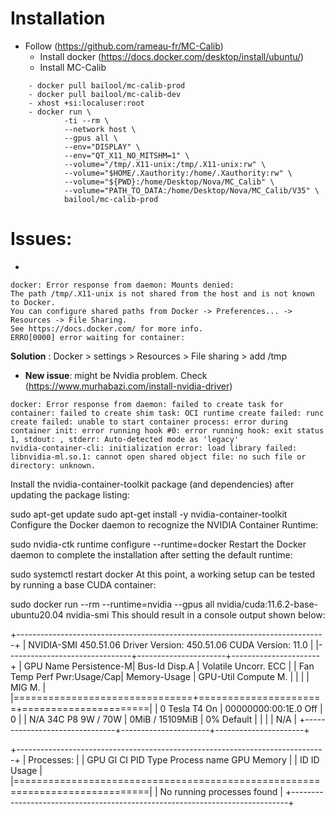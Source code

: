 # Installation
- Follow (https://github.com/rameau-fr/MC-Calib)
    - Install docker (https://docs.docker.com/desktop/install/ubuntu/)
    - Install MC-Calib
```
    - docker pull bailool/mc-calib-prod
    - docker pull bailool/mc-calib-dev 
    - xhost +si:localuser:root
    - docker run \
            -ti --rm \
            --network host \
            --gpus all \
            --env="DISPLAY" \
            --env="QT_X11_NO_MITSHM=1" \
            --volume="/tmp/.X11-unix:/tmp/.X11-unix:rw" \
            --volume="$HOME/.Xauthority:/home/.Xauthority:rw" \
            --volume="${PWD}:/home/Desktop/Nova/MC_Calib" \
            --volume="PATH_TO_DATA:/home/Desktop/Nova/MC_Calib/V35" \
            bailool/mc-calib-prod
```

# Issues: 
- 
```
docker: Error response from daemon: Mounts denied: 
The path /tmp/.X11-unix is not shared from the host and is not known to Docker.
You can configure shared paths from Docker -> Preferences... -> Resources -> File Sharing.
See https://docs.docker.com/ for more info.
ERRO[0000] error waiting for container:

```
**Solution** : Docker > settings > Resources > File sharing > add /tmp

-  **New issue**: might be Nvidia problem. Check (https://www.murhabazi.com/install-nvidia-driver)
```
docker: Error response from daemon: failed to create task for container: failed to create shim task: OCI runtime create failed: runc create failed: unable to start container process: error during container init: error running hook #0: error running hook: exit status 1, stdout: , stderr: Auto-detected mode as 'legacy'
nvidia-container-cli: initialization error: load library failed: libnvidia-ml.so.1: cannot open shared object file: no such file or directory: unknown.

```
    
Install the nvidia-container-toolkit package (and dependencies) after updating the package listing:

sudo apt-get update
sudo apt-get install -y nvidia-container-toolkit
Configure the Docker daemon to recognize the NVIDIA Container Runtime:

sudo nvidia-ctk runtime configure --runtime=docker
Restart the Docker daemon to complete the installation after setting the default runtime:

sudo systemctl restart docker
At this point, a working setup can be tested by running a base CUDA container:

sudo docker run --rm --runtime=nvidia --gpus all nvidia/cuda:11.6.2-base-ubuntu20.04 nvidia-smi
This should result in a console output shown below:

+-----------------------------------------------------------------------------+
| NVIDIA-SMI 450.51.06    Driver Version: 450.51.06    CUDA Version: 11.0     |
|-------------------------------+----------------------+----------------------+
| GPU  Name        Persistence-M| Bus-Id        Disp.A | Volatile Uncorr. ECC |
| Fan  Temp  Perf  Pwr:Usage/Cap|         Memory-Usage | GPU-Util  Compute M. |
|                               |                      |               MIG M. |
|===============================+======================+======================|
|   0  Tesla T4            On   | 00000000:00:1E.0 Off |                    0 |
| N/A   34C    P8     9W /  70W |      0MiB / 15109MiB |      0%      Default |
|                               |                      |                  N/A |
+-------------------------------+----------------------+----------------------+

+-----------------------------------------------------------------------------+
| Processes:                                                                  |
|  GPU   GI   CI        PID   Type   Process name                  GPU Memory |
|        ID   ID                                                   Usage      |
|=============================================================================|
|  No running processes found                                                 |
+-----------------------------------------------------------------------------+